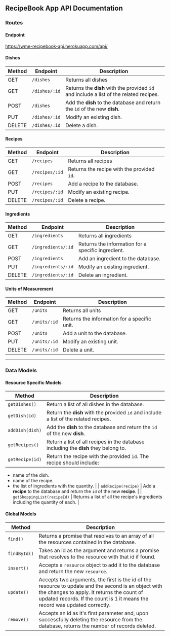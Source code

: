 ## RecipeBook App API Documentation

### Routes

#### Endpoint
https://wme-recipebook-api.herokuapp.com/api/

#### Dishes

| Method | Endpoint                        | Description                                        |
|--------|---------------------------------|----------------------------------------------------|
| GET    | `/dishes`         | Returns all dishes       |
| GET    | `/dishes/:id`         | Returns the **dish** with the provided `id` and include a list of the related recipes.       |
| POST    | `/dishes`         | Add the **dish** to the database and return the `id` of the new **dish**.       |
| PUT    | `/dishes/:id`         | Modify an existing dish.                   |
| DELETE | `/dishes/:id`         | Delete a dish.                            |

#### Recipes

| Method | Endpoint                        | Description                                        |
|--------|---------------------------------|----------------------------------------------------|
| GET    | `/recipes`         | Returns all recipes       |
| GET    | `/recipes/:id`         | Returns the recipe with the provided `id`.       |
| POST    | `/recipes`         | Add a recipe to the database.      |
| PUT    | `/recipes/:id`         | Modify an existing recipe.                   |
| DELETE | `/recipes/:id`         | Delete a recipe.                            |                           |

#### Ingredients

| Method | Endpoint                        | Description                                        |
|--------|---------------------------------|----------------------------------------------------|
| GET    | `/ingredients`         | Returns all ingredients       |
| GET    | `/ingredients/:id`         | Returns the information for a specific ingredient.       |
| POST    | `/ingredients`         | Add an ingredient to the database.       |
| PUT    | `/ingredients/:id`         | Modify an existing ingredient.                   |
| DELETE | `/ingredients/:id`         | Delete an ingredient.                            |                           |
#### Units of Measurement

| Method | Endpoint                        | Description                                        |
|--------|---------------------------------|----------------------------------------------------|
| GET    | `/units`         | Returns all units       |
| GET    | `/units/:id`         | Returns the information for a specific unit.       |
| POST    | `/units`         | Add a unit to the database.     |
| PUT    | `/units/:id`         | Modify an existing unit.                   |
| DELETE | `/units/:id`         | Delete a unit.                            |                           |

---
### Data Models

#### Resource Specific Models
| Method | Description |
|--------|-------------|
| `getDishes()` | Return a list of all dishes in the database. |
| `getDish(id)` | Return the **dish** with the provided `id` and include a list of the related recipes. |
| `addDish(dish)` | Add the **dish** to the database and return the `id` of the new **dish**. |
| `getRecipes()` | Return a list of all recipes in the database including the **dish** they belong to. |
| `getRecipe(id)` | Return the recipe with the provided `id`. The recipe should include:

  - name of the dish.
  - name of the recipe.
  - the list of ingredients with the quantity. |
| `addRecipe(recipe)` | Add a **recipe** to the database and return the `id` of the new **recipe**. |
| `getShoppingList(recipeId)` | Returns a list of all the recipe's ingredients including the quantity of each. |

#### Global Models
| Method | Description |
|--------|-------------|
| `find()` | Returns a promise that resolves to an array of all the resources contained in the database. |
| `findById()` | Takes an id as the argument and returns a promise that resolves to the resource with that id if found. |
| `insert()` | Accepts a `resource` object to add it to the database and return the new `resource`.
| `update()` | Accepts two arguments, the first is the id of the resource to update and the second is an object with the changes to apply. It returns the count of updated records. If the count is 1 it means the record was updated correctly. |
| `remove()` | Accepts an id as it's first parameter and, upon successfully deleting the resource from the database, returns the number of records deleted. |
